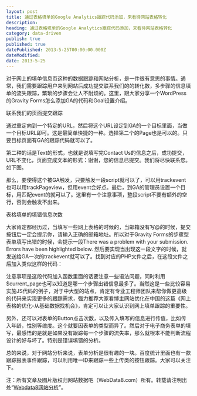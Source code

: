 ```yaml
---
layout: post
title: 通过表格填单的Google Analytics跟踪代码添加，来看待网站表格转化
description:
heading: 通过表格填单的Google Analytics跟踪代码添加，来看待网站表格转化
category: data-driven
publish: true
published: true
datePublished: 2013-5-25T00:00:00.000Z
dateModified:
date: 2013-5-25
---
```


对于网上的填单信息页这种的数据跟踪和网站分析，是一件很有意思的事情。通常，我们需要跟踪用户来到网站后成功提交联系我们的的转化数，多步骤的信息填单的流失跟踪，繁琐的步骤会让人不耐烦的。这里，跟大家分享一个WordPress的Gravity Forms怎么添加GA的代码和Goal设置介绍。

联系我们的页面提交跟踪

通过重定向到一个特定的URL，然后将这个URL设定到GA的一个目标里面，当做一个目标URL即可。这是最简单快捷的一种。选择第二个的Page也是可以的。只要目标页面有GA的跟踪代码就可以了。

<amp-img src="/assets/img/post/form-tracking-1.png" width="499" height="271"></amp-img>

第二种的话是Text的形式，也就是说填写完Contact Us的信息之后，成功提交，URL不变化，页面变成文本的形式：谢谢，您的信息已提交。我们将尽快联系您。如下图。
<amp-img src="/assets/img/post/form-tracking-2.png" width="499" height="271"></amp-img>

那么，要使得这个被GA触发，只要触发一段script就可以了，可以用trackevent也可以用trackPageview，但用event会好点。最后，到GA的管理员设置一个目标，用匹配event的就可以了。这里有一个注意事项，整段script不要有额外的空行，否则会触发不出来。

表格填单的填错信息次数

大家肯定都经历过，当填写一些网上表格的时候的，当邮箱没有写@的时候，提交按钮后一定会提示你，请输入正确的邮箱地址。所以对于Gravity Forms的步骤型表单填写出错的时候，会提示一段There was a problem with your submission. Errors have been highlighted below. 然后要实现当出现这一段文字的时候，就发送给GA一次的trackevent就可以了。找到对应的PHP文件之后，在这段文件之后加入类似这样的代码：

> <script type=”text/javascript”>jQuery(document).ready(function($) {_gaq.push([‘_trackEvent’, ‘error’, ‘form-$form_id’,  ‘page-$current_page’, 1]); });</script>

注意事项是这段代码加入函数里面的话要注意一些语法问题，同时利用$current_page也可以知道是哪一个步骤出错信息最多了。当然这是一些比较容易实施JS代码的例子，对于中大型的站点，肯定有专业工程师团队来帮你做更高级的代码来实现更多的跟踪需求，强力推荐大家看博主网站优化在中国的这篇《网上表格的优化-从基础数据找机会》，肯定可以让大家认识到网上填单跟踪的重要性。

另外，还可以对表单的Button点击次数，以及传入填写的信息进行传值，比如传入年龄，性别等维度。这个就要因表单的类型而异了。然后对于电子商务表单的填写，最感悟的是就是如果没有跟踪每一个步骤的流失率，那么就根本不能判断流程设计的好与坏了。特别是错误填错的分析。

总的来说，对于网站分析来说，表单分析是很有趣的一块。百度统计里面也有一款跟踪报表事件跟踪，可以利用唯一ID来跟踪一些上传类的按钮跟踪。大家可以关注下。

注：所有文章及图片版权归网站数据吧（WebData8.com）所有。转载请注明出处“<a href="/">Webdata8网站分析</a>”。

